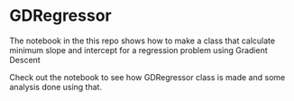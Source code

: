 # GDRegressor
The notebook in the this repo shows how to make a class that calculate minimum slope and intercept for a regression problem using Gradient Descent

Check out the notebook to see how GDRegressor class is made and some analysis done using that.
